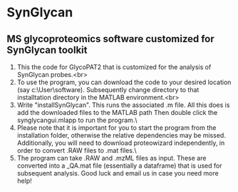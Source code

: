 # SynGlycan
## MS glycoproteomics software customized for SynGlycan toolkit
1. This the code for GlycoPAT2 that is customized for the analysis of SynGlycan probes.<br\>
2. To use the program, you can download the code to your desired location (say c:\User\software\).
Subsequently change directory to that installtation directory in the MATLAB environment.<br\>
3. Write "installSynGlycan". This runs the associated .m file. All this does is add the downloaded files to the MATLAB path
Then double click the synglycangui.mlapp to run the program.\
4. Please note that it is important for you to start the program from the installation folder, otherwise the relative dependencies may be missed. Additionally, you will need to download proteowizard independently, in order to convert .RAW files to .mat files.\
5. The program can take .RAW and .mzML files as input. These are converted into a _QA.mat file (essentially a dataframe) that is used for subsequent analysis.
Good luck and email us in case you need more help!
